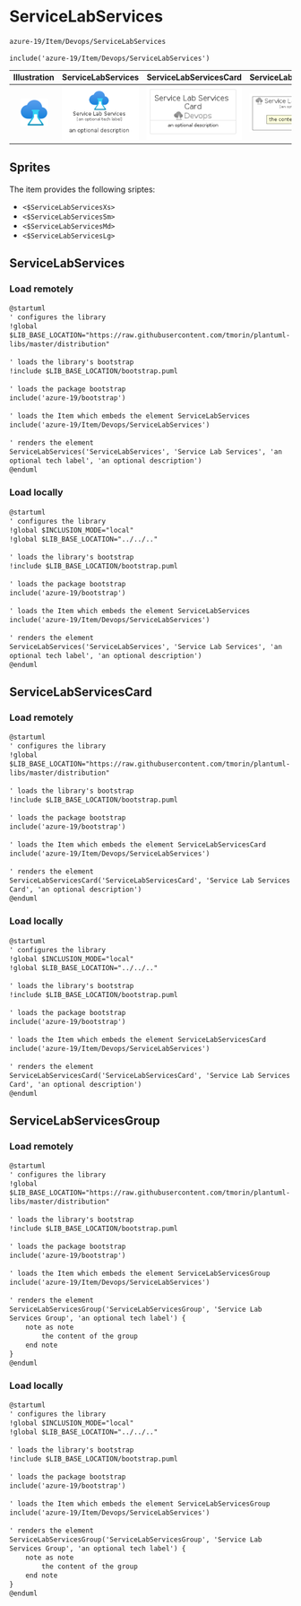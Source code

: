 # ServiceLabServices


```text
azure-19/Item/Devops/ServiceLabServices
```

```text
include('azure-19/Item/Devops/ServiceLabServices')
```



| Illustration | ServiceLabServices | ServiceLabServicesCard | ServiceLabServicesGroup |
| :---: | :---: | :---: | :---: |
| ![illustration for Illustration](../../../azure-19/Item/Devops/ServiceLabServices.png) | ![illustration for ServiceLabServices](../../../azure-19/Item/Devops/ServiceLabServices.Local.png) | ![illustration for ServiceLabServicesCard](../../../azure-19/Item/Devops/ServiceLabServicesCard.Local.png) | ![illustration for ServiceLabServicesGroup](../../../azure-19/Item/Devops/ServiceLabServicesGroup.Local.png) |



## Sprites
The item provides the following sriptes:

- `<$ServiceLabServicesXs>`
- `<$ServiceLabServicesSm>`
- `<$ServiceLabServicesMd>`
- `<$ServiceLabServicesLg>`





## ServiceLabServices

### Load remotely
```plantuml
@startuml
' configures the library
!global $LIB_BASE_LOCATION="https://raw.githubusercontent.com/tmorin/plantuml-libs/master/distribution"

' loads the library's bootstrap
!include $LIB_BASE_LOCATION/bootstrap.puml

' loads the package bootstrap
include('azure-19/bootstrap')

' loads the Item which embeds the element ServiceLabServices
include('azure-19/Item/Devops/ServiceLabServices')

' renders the element
ServiceLabServices('ServiceLabServices', 'Service Lab Services', 'an optional tech label', 'an optional description')
@enduml
```

### Load locally
```plantuml
@startuml
' configures the library
!global $INCLUSION_MODE="local"
!global $LIB_BASE_LOCATION="../../.."

' loads the library's bootstrap
!include $LIB_BASE_LOCATION/bootstrap.puml

' loads the package bootstrap
include('azure-19/bootstrap')

' loads the Item which embeds the element ServiceLabServices
include('azure-19/Item/Devops/ServiceLabServices')

' renders the element
ServiceLabServices('ServiceLabServices', 'Service Lab Services', 'an optional tech label', 'an optional description')
@enduml
```

## ServiceLabServicesCard

### Load remotely
```plantuml
@startuml
' configures the library
!global $LIB_BASE_LOCATION="https://raw.githubusercontent.com/tmorin/plantuml-libs/master/distribution"

' loads the library's bootstrap
!include $LIB_BASE_LOCATION/bootstrap.puml

' loads the package bootstrap
include('azure-19/bootstrap')

' loads the Item which embeds the element ServiceLabServicesCard
include('azure-19/Item/Devops/ServiceLabServices')

' renders the element
ServiceLabServicesCard('ServiceLabServicesCard', 'Service Lab Services Card', 'an optional description')
@enduml
```

### Load locally
```plantuml
@startuml
' configures the library
!global $INCLUSION_MODE="local"
!global $LIB_BASE_LOCATION="../../.."

' loads the library's bootstrap
!include $LIB_BASE_LOCATION/bootstrap.puml

' loads the package bootstrap
include('azure-19/bootstrap')

' loads the Item which embeds the element ServiceLabServicesCard
include('azure-19/Item/Devops/ServiceLabServices')

' renders the element
ServiceLabServicesCard('ServiceLabServicesCard', 'Service Lab Services Card', 'an optional description')
@enduml
```

## ServiceLabServicesGroup

### Load remotely
```plantuml
@startuml
' configures the library
!global $LIB_BASE_LOCATION="https://raw.githubusercontent.com/tmorin/plantuml-libs/master/distribution"

' loads the library's bootstrap
!include $LIB_BASE_LOCATION/bootstrap.puml

' loads the package bootstrap
include('azure-19/bootstrap')

' loads the Item which embeds the element ServiceLabServicesGroup
include('azure-19/Item/Devops/ServiceLabServices')

' renders the element
ServiceLabServicesGroup('ServiceLabServicesGroup', 'Service Lab Services Group', 'an optional tech label') {
    note as note
        the content of the group
    end note
}
@enduml
```

### Load locally
```plantuml
@startuml
' configures the library
!global $INCLUSION_MODE="local"
!global $LIB_BASE_LOCATION="../../.."

' loads the library's bootstrap
!include $LIB_BASE_LOCATION/bootstrap.puml

' loads the package bootstrap
include('azure-19/bootstrap')

' loads the Item which embeds the element ServiceLabServicesGroup
include('azure-19/Item/Devops/ServiceLabServices')

' renders the element
ServiceLabServicesGroup('ServiceLabServicesGroup', 'Service Lab Services Group', 'an optional tech label') {
    note as note
        the content of the group
    end note
}
@enduml
```

